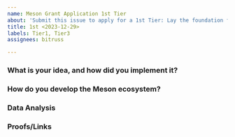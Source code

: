 ```yaml
---
name: Meson Grant Application 1st Tier
about: 'Submit this issue to apply for a 1st Tier: Lay the foundation for the community'
title: 1st <2023-12-29>
labels: Tier1, Tier3
assignees: bitruss

---
```


### What is your idea, and how did you implement it?

### How do you develop the Meson ecosystem?

### Data Analysis

### Proofs/Links
